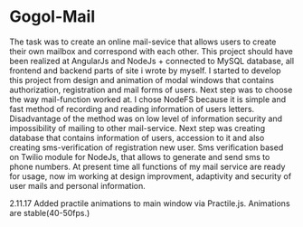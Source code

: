 # Gogol-Mail
The task was to create an online mail-sevice that allows users to create their own mailbox and correspond with each other.
This project should have been realized at AngularJs and NodeJs + connected to MySQL database, all frontend and backend parts of site
i wrote by myself. I started to develop this project from design and animation of modal windows that contains authorization, 
registration and mail forms of users. Next step was to choose the way mail-function worked at. I chose NodeFS because it is simple and 
fast method of recording and reading information of users letters. Disadvantage of the method was on low level of information security 
and impossibility of mailing to other mail-service. Next step was creating database that contains information of users, 
accession to it and also creating sms-verification of registration new user. Sms verification based on Twilio module for NodeJs, 
that allows to generate and send sms to phone numbers. At present time all functions of my mail service are ready for usage, now
im working at design improvment, adaptivity and security of user mails and personal information.

2.11.17 Added practile animations to main window via Practile.js. Animations are stable(40-50fps.)

